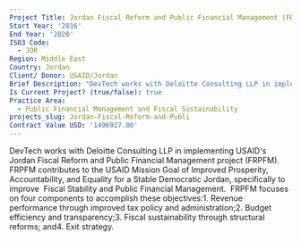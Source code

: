```yaml
---
Project Title: Jordan Fiscal Reform and Public Financial Management (FRPFM)
Start Year: '2016'
End Year: '2020'
ISO3 Code:
  - JOR
Region: Middle East
Country: Jordan
Client/ Donor: USAID/Jordan
Brief Description: "DevTech works with Deloitte Consulting LLP in implementing USAID's Jordan Fiscal Reform and Public Financial Management project (FRPFM).\_ FRPFM contributes to the USAID Mission Goal of Improved Prosperity, Accountability, and Equality for a Stable Democratic Jordan, specifically to improve \_Fiscal Stability and Public Financial Management.\_ FRPFM focuses on four components to accomplish these objectives:1. Revenue performance through improved tax policy and administration;2. Budget efficiency and transparency;3. Fiscal sustainability through structural reforms; and4. Exit strategy."
Is Current Project? (true/false): true
Practice Area:
  - Public Financial Management and Fiscal Sustainability
projects_slug: Jordan-Fiscal-Reform-and-Publi
Contract Value USD: '1496927.00'
---
```

DevTech works with Deloitte Consulting LLP in implementing USAID's Jordan Fiscal Reform and Public Financial Management project (FRPFM).  FRPFM contributes to the USAID Mission Goal of Improved Prosperity, Accountability, and Equality for a Stable Democratic Jordan, specifically to improve  Fiscal Stability and Public Financial Management.  FRPFM focuses on four components to accomplish these objectives:1. Revenue performance through improved tax policy and administration;2. Budget efficiency and transparency;3. Fiscal sustainability through structural reforms; and4. Exit strategy.